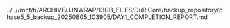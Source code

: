 ../..//mnt/h/ARCHIVE/.UNWRAP/13GB_FILES/DuRiCore/backup_repository/phase5_5_backup_20250805_103905/DAY1_COMPLETION_REPORT.md